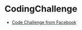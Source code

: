 # CodingChallenge

* [Code Challenge from Facebook](https://www.facebook.com/careers/life/sample_interview_questions/)
